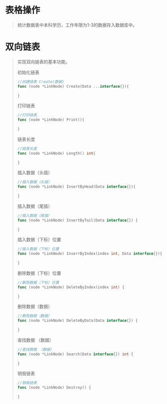 # 表格操作

> 统计数据表中本科学历，工作年限为1-3的数据存入数据库中。

# 双向链表

> 实现双向链表的基本功能。
>
>  初始化链表
> 
>  ```go
>  //创建链表 Create(数据)
>  func (node *LinkNode) Create(Data ...interface{}){
>   
>  }
>  ```
> 
>  打印链表
> 
>  ```go
>  //打印链表
>  func (node *LinkNode) Print(){
>   
>  }
>  ```
> 
>  链表长度
> 
>  ```go
>  //链表长度
>  func (node *LinkNode) Length() int{
>   
>  }
>  ```
> 
>  插入数据（头插）
> 
>  ```go
>  //插入数据（头插）
>  func (node *LinkNode) InsertByHead(Data interface{}){
>   
>  }
>  ```
> 
>  插入数据（尾插）
> 
>  ```go
>  //插入数据（尾插）
>  func (node *LinkNode) InsertByTail(Data interface{}) {
>   
>  }
>  ```
> 
>  插入数据（下标）位置
> 
>  ```go
>  //插入数据（下标）位置
>  func (node *LinkNode) InserrByIndex(index int, Data interface{}){
>   
>  }
>  ```
> 
>  删除数据（下标）位置
> 
>  ```go
>  //删除数据（下标）位置
>  func (node *LinkNode) DeleteByIndex(index int) {
>   
>  }
>  ```
> 
>  删除数据（数据）
> 
>  ```go
>  //删除数据（数据）
>  func (node *LinkNode) DeleteByData(Data interface{}) {
>   
>  }
>  ```
> 
>  查找数据 （数据）
> 
>  ```go
>  //查找数据 （数据）
>  func (node *LinkNode) Search(Data interface{}) int {
>   
>  }
>  ```
> 
>  销毁链表
> 
>  ```go
>  //销毁链表
>  func (node *LinkNode) Destroy() {
>   
>  }
>  ```
>